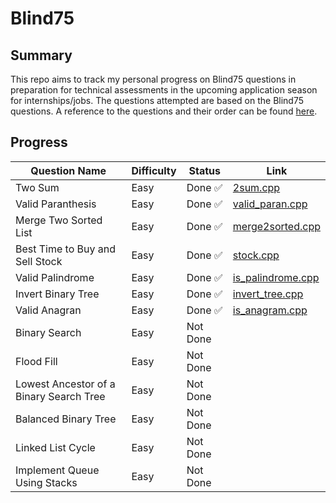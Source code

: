 # Blind75

## Summary

This repo aims to track my personal progress on Blind75 questions in preparation for technical assessments in the upcoming application season for internships/jobs. The questions attempted are based on the Blind75 questions. A reference to the questions and their order can be found [here](https://www.techinterviewhandbook.org/grind75).

## Progress

| Question Name                           | Difficulty | Status   | Link                                                                                              |
| --------------------------------------- | ---------- | -------- | ------------------------------------------------------------------------------------------------- |
| Two Sum                                 | Easy       | Done ✅  | [2sum.cpp](https://github.com/irving11119/Blind75/blob/main/solutions/2sum.cpp)                   |
| Valid Paranthesis                       | Easy       | Done ✅  | [valid_paran.cpp](https://github.com/irving11119/Blind75/blob/main/solutions/valid_paran.cpp)     |
| Merge Two Sorted List                   | Easy       | Done ✅  | [merge2sorted.cpp](https://github.com/irving11119/Blind75/blob/main/solutions/merge2sorted.cpp)   |
| Best Time to Buy and Sell Stock         | Easy       | Done ✅  | [stock.cpp](https://github.com/irving11119/Blind75/blob/main/solutions/stock.cpp)                 |
| Valid Palindrome                        | Easy       | Done ✅  | [is_palindrome.cpp](https://github.com/irving11119/Blind75/blob/main/solutions/is_palindrome.cpp) |
| Invert Binary Tree                      | Easy       | Done ✅  | [invert_tree.cpp](https://github.com/irving11119/Blind75/blob/main/solutions/invert_tree.cpp)     |
| Valid Anagran                           | Easy       | Done ✅  | [is_anagram.cpp](https://github.com/irving11119/Blind75/blob/main/solutions/is_anagram.cpp)       |
| Binary Search                           | Easy       | Not Done |                                                                                                   |
| Flood Fill                              | Easy       | Not Done |                                                                                                   |
| Lowest Ancestor of a Binary Search Tree | Easy       | Not Done |                                                                                                   |
| Balanced Binary Tree                    | Easy       | Not Done |                                                                                                   |
| Linked List Cycle                       | Easy       | Not Done |                                                                                                   |
| Implement Queue Using Stacks            | Easy       | Not Done |                                                                                                   |
